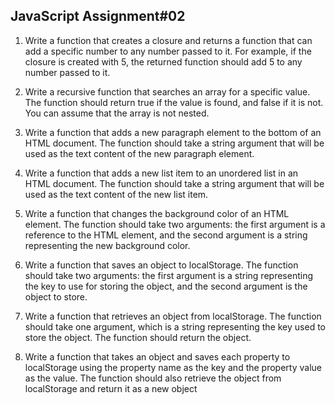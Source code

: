 ##     JavaScript Assignment#02 

1. Write a function that creates a closure and returns a function that can add a specific number to any number passed to it. For example, if the closure is created with 5, the returned function should add 5 to any number passed to it. 

2. Write a recursive function that searches an array for a specific value. The function should return true if the value is found, and false if it is not. You can assume that the array is not nested. 

3. Write a function that adds a new paragraph element to the bottom of an HTML document. The function should take a string argument that will be used as the text content of the new paragraph element. 

4. Write a function that adds a new list item to an unordered list in an HTML document. The function should take a string argument that will be used as the text content of the new list item. 

5. Write a function that changes the background color of an HTML element. The function should take two arguments: the first argument is a reference to the HTML element, and the second argument is a string representing the new background color. 

6. Write a function that saves an object to localStorage. The function should take two arguments: the first argument is a string representing the key to use for storing the object, and the second argument is the object to store. 

7. Write a function that retrieves an object from localStorage. The function should take one argument, which is a string representing the key used to store the object. The function should return the object. 

8. Write a function that takes an object and saves each property to localStorage using the property name as the key and the property value as the value. The function should also retrieve the object from localStorage and return it as a new object
